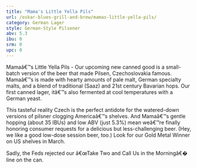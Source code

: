 ```yaml
---
title: "Mama's Little Yella Pils"
url: /oskar-blues-grill-and-brew/mamas-little-yella-pils/
category: German Lager
style: German-Style Pilsener
abv: 5.3
ibu: 0
srm: 0
upc: 0
---
```

Mamaâ€™s Little Yella Pils - Our upcoming new canned good is a small-batch version of the beer that made Pilsen, Czechoslovakia famous. Mamaâ€™s is made with hearty amounts of pale malt, German specialty malts, and a blend of traditional (Saaz) and 21st century Bavarian hops. Our first canned lager, itâ€™s also fermented at cool temperatures with a German yeast.

This tasteful reality Czech is the perfect antidote for the watered-down versions of pilsner clogging Americaâ€™s shelves. And Mamaâ€™s gentle hopping (about 35 IBUs) and low ABV (just 5.3%) mean weâ€™re finally honoring consumer requests for a delicious but less-challenging beer. (Hey, we like a good low-dose session beer, too.) Look for our Gold Metal Winner on US shelves in March.

Sadly, the Feds rejected our â€œTake Two and Call Us in the Morningâ€� line on the can.
